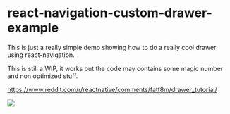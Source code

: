 # react-navigation-custom-drawer-example
This is just a really simple demo showing how to do a really cool drawer using react-navigation.

This is still a WIP, it works but the code may contains some magic number and non optimized stuff.

https://www.reddit.com/r/reactnative/comments/fatf8m/drawer_tutorial/


<img src="https://raw.githubusercontent.com/ACHP/react-navigation-custom-drawer-example/master/demo/rn_fun.gif"/>
